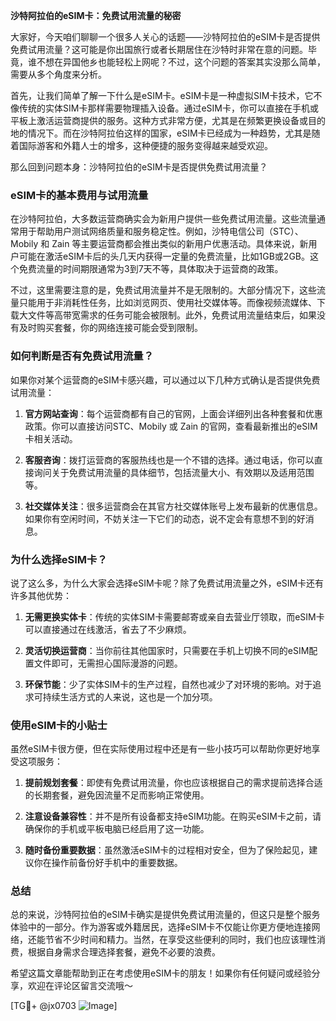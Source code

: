 **沙特阿拉伯的eSIM卡：免费试用流量的秘密**

大家好，今天咱们聊聊一个很多人关心的话题——沙特阿拉伯的eSIM卡是否提供免费试用流量？这可能是你出国旅行或者长期居住在沙特时非常在意的问题。毕竟，谁不想在异国他乡也能轻松上网呢？不过，这个问题的答案其实没那么简单，需要从多个角度来分析。

首先，让我们简单了解一下什么是eSIM卡。eSIM卡是一种虚拟SIM卡技术，它不像传统的实体SIM卡那样需要物理插入设备。通过eSIM卡，你可以直接在手机或平板上激活运营商提供的服务。这种方式非常方便，尤其是在频繁更换设备或目的地的情况下。而在沙特阿拉伯这样的国家，eSIM卡已经成为一种趋势，尤其是随着国际游客和外籍人士的增多，这种便捷的服务变得越来越受欢迎。

那么回到问题本身：沙特阿拉伯的eSIM卡是否提供免费试用流量？

### **eSIM卡的基本费用与试用流量**

在沙特阿拉伯，大多数运营商确实会为新用户提供一些免费试用流量。这些流量通常用于帮助用户测试网络质量和服务稳定性。例如，沙特电信公司（STC）、Mobily 和 Zain 等主要运营商都会推出类似的新用户优惠活动。具体来说，新用户可能在激活eSIM卡后的头几天内获得一定量的免费流量，比如1GB或2GB。这个免费流量的时间期限通常为3到7天不等，具体取决于运营商的政策。

不过，这里需要注意的是，免费试用流量并不是无限制的。大部分情况下，这些流量只能用于非消耗性任务，比如浏览网页、使用社交媒体等。而像视频流媒体、下载大文件等高带宽需求的任务可能会被限制。此外，免费试用流量结束后，如果没有及时购买套餐，你的网络连接可能会受到限制。

### **如何判断是否有免费试用流量？**

如果你对某个运营商的eSIM卡感兴趣，可以通过以下几种方式确认是否提供免费试用流量：

1. **官方网站查询**：每个运营商都有自己的官网，上面会详细列出各种套餐和优惠政策。你可以直接访问STC、Mobily 或 Zain 的官网，查看最新推出的eSIM卡相关活动。
   
2. **客服咨询**：拨打运营商的客服热线也是一个不错的选择。通过电话，你可以直接询问关于免费试用流量的具体细节，包括流量大小、有效期以及适用范围等。

3. **社交媒体关注**：很多运营商会在其官方社交媒体账号上发布最新的优惠信息。如果你有空闲时间，不妨关注一下它们的动态，说不定会有意想不到的好消息。

### **为什么选择eSIM卡？**

说了这么多，为什么大家会选择eSIM卡呢？除了免费试用流量之外，eSIM卡还有许多其他优势：

1. **无需更换实体卡**：传统的实体SIM卡需要邮寄或亲自去营业厅领取，而eSIM卡可以直接通过在线激活，省去了不少麻烦。

2. **灵活切换运营商**：当你前往其他国家时，只需要在手机上切换不同的eSIM配置文件即可，无需担心国际漫游的问题。

3. **环保节能**：少了实体SIM卡的生产过程，自然也减少了对环境的影响。对于追求可持续生活方式的人来说，这也是一个加分项。

### **使用eSIM卡的小贴士**

虽然eSIM卡很方便，但在实际使用过程中还是有一些小技巧可以帮助你更好地享受这项服务：

1. **提前规划套餐**：即使有免费试用流量，你也应该根据自己的需求提前选择合适的长期套餐，避免因流量不足而影响正常使用。

2. **注意设备兼容性**：并不是所有设备都支持eSIM功能。在购买eSIM卡之前，请确保你的手机或平板电脑已经启用了这一功能。

3. **随时备份重要数据**：虽然激活eSIM卡的过程相对安全，但为了保险起见，建议你在操作前备份好手机中的重要数据。

### **总结**

总的来说，沙特阿拉伯的eSIM卡确实是提供免费试用流量的，但这只是整个服务体验中的一部分。作为游客或外籍居民，选择eSIM卡不仅能让你更方便地连接网络，还能节省不少时间和精力。当然，在享受这些便利的同时，我们也应该理性消费，根据自身需求合理选择套餐，避免不必要的浪费。

希望这篇文章能帮助到正在考虑使用eSIM卡的朋友！如果你有任何疑问或经验分享，欢迎在评论区留言交流哦～ 

[TG💪+ @jx0703 ![Image](https://github.com/user-attachments/assets/dbca1d08-cadb-493c-b0ec-ad6f7a83f270)]